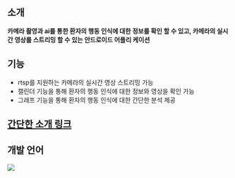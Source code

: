 ## 소개
 ****카메라 촬영과 ai를 통한 환자의 행동 인식에 대한 정보를 확인 할 수 있고, 카메라의 실시간 영상를 스트리밍 할 수 있는 안드로이드 어플리 케이션**** 

## 기능
- rtsp를 지원하는 카메라의 실시간 영상 스트리밍 가능  
- 캘린더 기능을 통해 환자의 행동 인식에 대한 정보와 영상을 확인 가능
- 그래프 기능을 통해 환자의 행동 인식에 대한 간단한 분석 제공

## [간단한 소개 링크](https://infrequent-somersault-d99.notion.site/98c8de3ed8a24a44b858c10a79e3fe77?pvs=4)

## 개발 언어 
   <img src="https://img.shields.io/badge/kotlin-7F52FF?style=flat&logo=kotlin&logoColor=white"/>	

